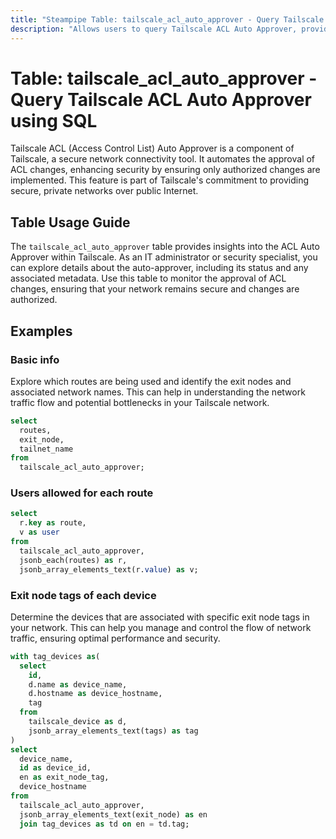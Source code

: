 ```yaml
---
title: "Steampipe Table: tailscale_acl_auto_approver - Query Tailscale ACL Auto Approver using SQL"
description: "Allows users to query Tailscale ACL Auto Approver, providing insights into the status and details of the ACL auto-approver."
---
```


# Table: tailscale_acl_auto_approver - Query Tailscale ACL Auto Approver using SQL

Tailscale ACL (Access Control List) Auto Approver is a component of Tailscale, a secure network connectivity tool. It automates the approval of ACL changes, enhancing security by ensuring only authorized changes are implemented. This feature is part of Tailscale's commitment to providing secure, private networks over public Internet.

## Table Usage Guide

The `tailscale_acl_auto_approver` table provides insights into the ACL Auto Approver within Tailscale. As an IT administrator or security specialist, you can explore details about the auto-approver, including its status and any associated metadata. Use this table to monitor the approval of ACL changes, ensuring that your network remains secure and changes are authorized.

## Examples

### Basic info
Explore which routes are being used and identify the exit nodes and associated network names. This can help in understanding the network traffic flow and potential bottlenecks in your Tailscale network.

```sql
select
  routes,
  exit_node,
  tailnet_name
from
  tailscale_acl_auto_approver;
```

### Users allowed for each route

``` sql
select
  r.key as route,
  v as user
from
  tailscale_acl_auto_approver,
  jsonb_each(routes) as r,
  jsonb_array_elements_text(r.value) as v;
```

### Exit node tags of each device
Determine the devices that are associated with specific exit node tags in your network. This can help you manage and control the flow of network traffic, ensuring optimal performance and security.

```sql
with tag_devices as(
  select
    id,
    d.name as device_name,
    d.hostname as device_hostname,
    tag
  from
    tailscale_device as d,
    jsonb_array_elements_text(tags) as tag
)
select  
  device_name,
  id as device_id,
  en as exit_node_tag,
  device_hostname
from
  tailscale_acl_auto_approver,
  jsonb_array_elements_text(exit_node) as en
  join tag_devices as td on en = td.tag;
```